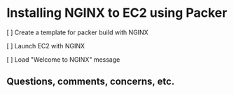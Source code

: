 # Installing NGINX to EC2 using Packer

[ ] Create a template for packer build with NGINX

[ ] Launch EC2 with NGINX

[ ] Load "Welcome to NGINX" message

## Questions, comments, concerns, etc.

